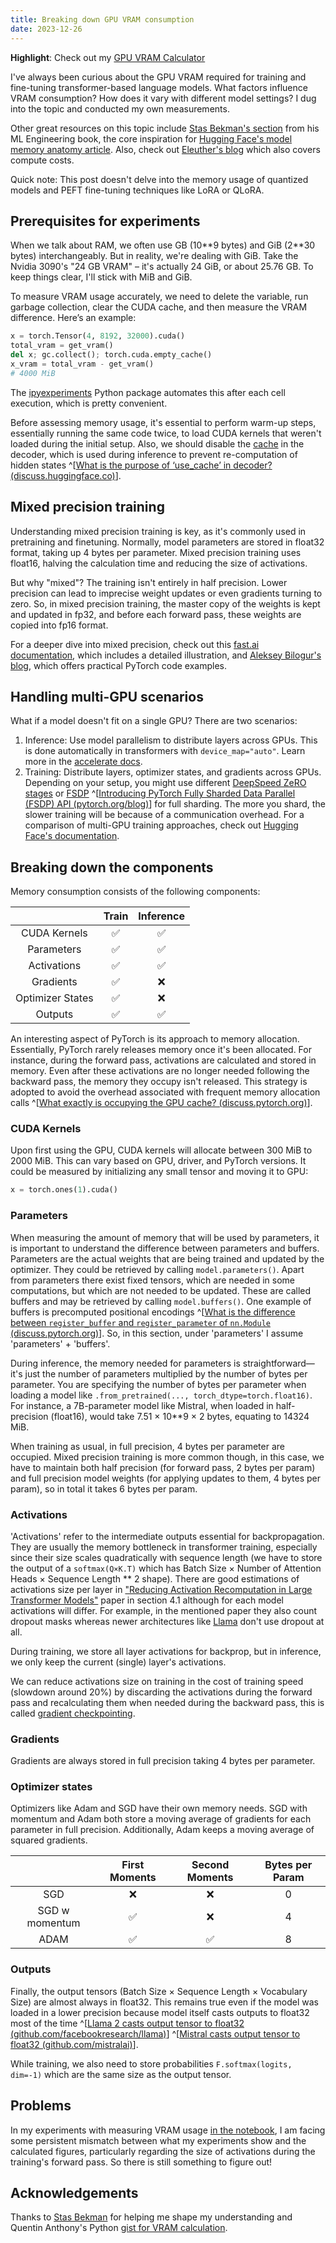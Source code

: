 ```yaml
---
title: Breaking down GPU VRAM consumption
date: 2023-12-26
---
```


**Highlight**: Check out my [GPU VRAM Calculator](https://vram.asmirnov.xyz/)

I've always been curious about the GPU VRAM required for training and fine-tuning transformer-based language models. What factors influence VRAM consumption? How does it vary with different model settings? I dug into the topic and conducted my own measurements.

Other great resources on this topic include [Stas Bekman's section](https://github.com/stas00/ml-engineering/blob/master/performance/software.md#anatomy-of-models-memory-usage) from his ML Engineering book, the core inspiration for [Hugging Face's model memory anatomy article](https://huggingface.co/docs/transformers/main/en/model_memory_anatomy#anatomy-of-models-memory). Also, check out [Eleuther's blog](https://blog.eleuther.ai/transformer-math/#memory-requirements) which also covers compute costs.

Quick note: This post doesn't delve into the memory usage of quantized models and PEFT fine-tuning techniques like LoRA or QLoRA.

## Prerequisites for experiments

When we talk about RAM, we often use GB (10\*\*9 bytes) and GiB (2\*\*30 bytes) interchangeably. But in reality, we're dealing with GiB. Take the Nvidia 3090's "24 GB VRAM" – it's actually 24 GiB, or about 25.76 GB. To keep things clear, I'll stick with MiB and GiB.

To measure VRAM usage accurately, we need to delete the variable, run garbage collection, clear the CUDA cache, and then measure the VRAM difference. Here’s an example:

```python
x = torch.Tensor(4, 8192, 32000).cuda()
total_vram = get_vram()
del x; gc.collect(); torch.cuda.empty_cache()
x_vram = total_vram - get_vram()
# 4000 MiB
```

The [ipyexperiments](https://github.com/stas00/ipyexperiments) Python package automates this after each cell execution, which is pretty convenient.

Before assessing memory usage, it's essential to perform warm-up steps, essentially running the same code twice, to load CUDA kernels that weren't loaded during the initial setup. Also, we should disable the [cache](https://huggingface.co/docs/transformers/main/en/model_doc/mistral#transformers.MistralConfig.use_cache) in the decoder, which is used during inference to prevent re-computation of hidden states ^[[What is the purpose of ‘use_cache’ in decoder? (discuss.huggingface.co)](https://discuss.huggingface.co/t/what-is-the-purpose-of-use-cache-in-decoder/958/2)].

## Mixed precision training

Understanding mixed precision training is key, as it's commonly used in pretraining and finetuning. Normally, model parameters are stored in float32 format, taking up 4 bytes per parameter. Mixed precision training uses float16, halving the calculation time and reducing the size of activations.

But why "mixed"? The training isn't entirely in half precision. Lower precision can lead to imprecise weight updates or even gradients turning to zero. So, in mixed precision training, the master copy of the weights is kept and updated in fp32, and before each forward pass, these weights are copied into fp16 format.

For a deeper dive into mixed precision, check out this [fast.ai documentation](https://docs.fast.ai/callback.fp16.html), which includes a detailed illustration, and [Aleksey Bilogur's blog](https://residentmario.github.io/pytorch-training-performance-guide/mixed-precision.html#), which offers practical PyTorch code examples.

## Handling multi-GPU scenarios

What if a model doesn't fit on a single GPU? There are two scenarios:

1. Inference: Use model parallelism to distribute layers across GPUs. This is done automatically in transformers with `device_map="auto"`. Learn more in the [accelerate docs](https://huggingface.co/docs/accelerate/main/en/concept_guides/big_model_inference).
2. Training: Distribute layers, optimizer states, and gradients across GPUs. Depending on your setup, you might use different [DeepSpeed ZeRO stages](https://www.microsoft.com/en-us/research/blog/zero-deepspeed-new-system-optimizations-enable-training-models-with-over-100-billion-parameters/) or [FSDP](https://engineering.fb.com/2021/07/15/open-source/fsdp/) ^[[Introducing PyTorch Fully Sharded Data Parallel (FSDP) API (pytorch.org/blog)](https://pytorch.org/blog/introducing-pytorch-fully-sharded-data-parallel-api/)] for full sharding. The more you shard, the slower training will be because of a communication overhead. For a comparison of multi-GPU training approaches, check out [Hugging Face's documentation](https://huggingface.co/docs/transformers/main/en/perf_train_gpu_many).

## Breaking down the components

Memory consumption consists of the following components:

<center>

|                  | Train | Inference |
| :--------------: | :---: | :-------: |
|   CUDA Kernels   |  ✅   |    ✅     |
|    Parameters    |  ✅   |    ✅     |
|   Activations    |  ✅   |    ✅     |
|    Gradients     |  ✅   |    ❌     |
| Optimizer States |  ✅   |    ❌     |
|     Outputs      |  ✅   |    ✅     |

</center>

An interesting aspect of PyTorch is its approach to memory allocation. Essentially, PyTorch rarely releases memory once it's been allocated. For instance, during the forward pass, activations are calculated and stored in memory. Even after these activations are no longer needed following the backward pass, the memory they occupy isn't released. This strategy is adopted to avoid the overhead associated with frequent memory allocation calls ^[[What exactly is occupying the GPU cache? (discuss.pytorch.org)](https://discuss.pytorch.org/t/what-exactly-is-occupying-the-gpu-cache/80645/2)].

### CUDA Kernels

Upon first using the GPU, CUDA kernels will allocate between 300 MiB to 2000 MiB. This can vary based on GPU, driver, and PyTorch versions. It could be measured by initializing any small tensor and moving it to GPU:

```python
x = torch.ones(1).cuda()
```

### Parameters

When measuring the amount of memory that will be used by parameters, it is important to understand the difference between parameters and buffers. Parameters are the actual weights that are being trained and updated by the optimizer. They could be retrieved by calling `model.parameters()`. Apart from parameters there exist fixed tensors, which are needed in some computations, but which are not needed to be updated. These are called buffers and may be retrieved by calling `model.buffers()`. One example of buffers is precomputed positional encodings ^[[What is the difference between `register_buffer` and `register_parameter` of `nn.Module` (discuss.pytorch.org)](https://discuss.pytorch.org/t/what-is-the-difference-between-register-buffer-and-register-parameter-of-nn-module/32723)]. So, in this section, under 'parameters' I assume 'parameters' + 'buffers'.

During inference, the memory needed for parameters is straightforward—it's just the number of parameters multiplied by the number of bytes per parameter. You are specifying the number of bytes per parameter when loading a model like `.from_pretrained(..., torch_dtype=torch.float16)`. For instance, a 7B-parameter model like Mistral, when loaded in half-precision (float16), would take 7.51 × 10\*\*9 × 2 bytes, equating to 14324 MiB.

When training as usual, in full precision, 4 bytes per parameter are occupied. Mixed precision training is more common though, in this case, we have to maintain both half precision (for forward pass, 2 bytes per param) and full precision model weights (for applying updates to them, 4 bytes per param), so in total it takes 6 bytes per param.

### Activations

'Activations' refer to the intermediate outputs essential for backpropagation. They are usually the memory bottleneck in transformer training, especially since their size scales quadratically with sequence length (we have to store the output of a `softmax(Q×K.T)` which has Batch Size × Number of Attention Heads × Sequence Length \*\* 2 shape). There are good estimations of activations size per layer in ["Reducing Activation Recomputation in Large Transformer Models"](https://arxiv.org/abs/2205.05198) paper in section 4.1 although for each model activations will differ. For example, in the mentioned paper they also count dropout masks whereas newer architectures like [Llama](https://github.com/facebookresearch/llama/blob/main/llama/model.py) don't use dropout at all.

During training, we store all layer activations for backprop, but in inference, we only keep the current (single) layer's activations.

We can reduce activations size on training in the cost of training speed (slowdown around 20%) by discarding the activations during the forward pass and recalculating them when needed during the backward pass, this is called [gradient checkpointing](https://medium.com/tensorflow/fitting-larger-networks-into-memory-583e3c758ff9).

### Gradients

Gradients are always stored in full precision taking 4 bytes per parameter.

### Optimizer states

Optimizers like Adam and SGD have their own memory needs. SGD with momentum and Adam both store a moving average of gradients for each parameter in full precision. Additionally, Adam keeps a moving average of squared gradients.

<center>

|                | First Moments | Second Moments | Bytes per Param |
| :------------: | :-----------: | :------------: | :-------------: |
|      SGD       |      ❌       |       ❌       |        0        |
| SGD w momentum |      ✅       |       ❌       |        4        |
|      ADAM      |      ✅       |       ✅       |        8        |

</center>

### Outputs

Finally, the output tensors (Batch Size × Sequence Length × Vocabulary Size) are almost always in float32. This remains true even if the model was loaded in a lower precision because model itself casts outputs to float32 most of the time ^[[Llama 2 casts output tensor to float32 (github.com/facebookresearch/llama)](https://github.com/facebookresearch/llama/blob/main/llama/model.py#L494)] ^[[Mistral casts output tensor to float32 (github.com/mistralai)](https://github.com/mistralai/mistral-src/blob/main/mistral/model.py#L304)].

While training, we also need to store probabilities `F.softmax(logits, dim=-1)` which are the same size as the output tensor.

## Problems

In my experiments with measuring VRAM usage [in the notebook](https://github.com/furiousteabag/vram/blob/master/vram.ipynb), I am facing some persistent mismatch between what my experiments show and the calculated figures, particularly regarding the size of activations during the training's forward pass. So there is still something to figure out!

## Acknowledgements

Thanks to [Stas Bekman](https://stasosphere.com/machine-learning/) for helping me shape my understanding and Quentin Anthony's Python [gist for VRAM calculation](https://gist.github.com/Quentin-Anthony/f43939791a7ceb0b01a4937308317be5).
